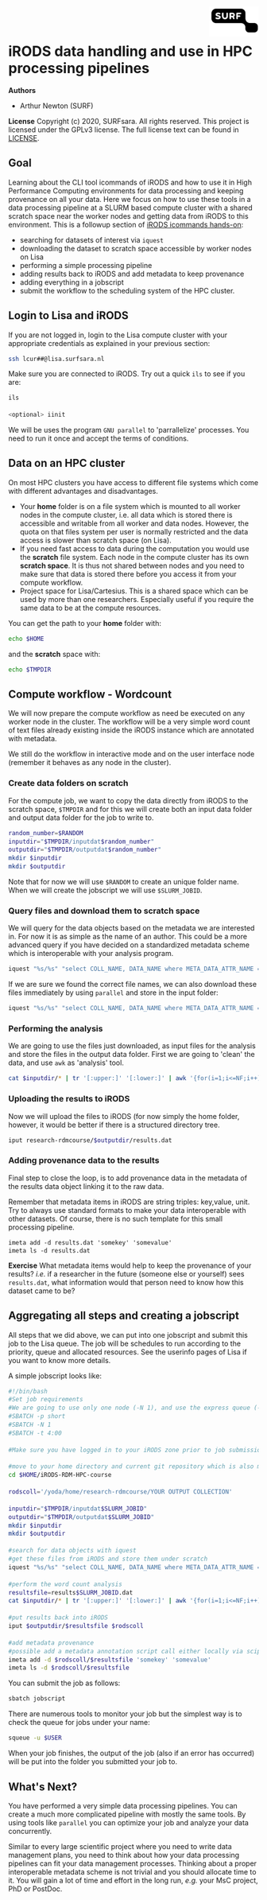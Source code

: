 <img align="right" src="images/surf.jpg" width="100px">
<br><br>


# iRODS data handling and use in HPC processing pipelines

**Authors**
- Arthur Newton (SURF)

**License**
Copyright (c) 2020, SURFsara. All rights reserved.
This project is licensed under the GPLv3 license.
The full license text can be found in [LICENSE](LICENSE).


## Goal

Learning about the CLI tool icommands of iRODS and how to use it in High Performance Computing environments for data processing and keeping provenance on all your data. 
Here we focus on how to use these tools in a data processing pipeline at a SLURM based compute cluster with a shared scratch space near the worker nodes and getting data from iRODS to this environment. 
This is a followup section of [iRODS icommands hands-on](2-iRODS-icommands.md):

- searching for datasets of interest via `iquest`
- downloading the dataset to scratch space accessible by worker nodes on Lisa
- performing a simple processing pipeline
- adding results back to iRODS and add metadata to keep provenance
- adding everything in a jobscript
- submit the workflow to the scheduling system of the HPC cluster.


## Login to Lisa and iRODS

If you are not logged in, login to the Lisa compute cluster with your appropriate credentials as explained in your previous section:

```sh
ssh lcur##@lisa.surfsara.nl
```

Make sure you are connected to iRODS.
Try out a quick `ils` to see if you are:

```sh
ils

<optional> iinit
```

We will be uses the program `GNU parallel` to 'parrallelize' processes. 
You need to run it once and accept the terms of conditions.


## Data on an HPC cluster

On most HPC clusters you have access to different file systems which come with different advantages and disadvantages. 

- Your **home** folder is on a file system which is mounted to all worker nodes in the compute cluster, i.e. all data which is stored there is accessible and writable from all worker and data nodes.
However, the quota on that files system per user is normally restricted and the data access is slower than scratch space (on Lisa).
- If you need fast access to data during the computation you would use the **scratch** file system.
Each node in the compute cluster has its own **scratch space**.
It is thus not shared between nodes and you need to make sure that data is stored there before you access it from your compute workflow.
- Project space for Lisa/Cartesius.
This is a shared space which can be used by more than one researchers.
Especially useful if you require the same data to be at the compute resources.

You can get the path to your **home** folder with:

```sh
echo $HOME
```

and the **scratch** space with:

```sh
echo $TMPDIR
```


## Compute workflow - Wordcount

We will now prepare the compute workflow as need be executed on any worker node in the cluster.
The workflow will be a very simple word count of text files already existing inside the iRODS instance which are annotated with metadata.

We still do the workflow in interactive mode and on the user interface node (remember it behaves as any node in the cluster).


### Create data folders on **scratch**

For the compute job, we want to copy the data directly from iRODS to the scratch space, `$TMPDIR` and for this we will create both an input data folder and output data folder for the job to write to.

```sh
random_number=$RANDOM
inputdir="$TMPDIR/inputdat$random_number"
outputdir="$TMPDIR/outputdat$random_number"
mkdir $inputdir
mkdir $outputdir
```

Note that for now we will use `$RANDOM` to create an unique folder name. When we will create the jobscript we will use `$SLURM_JOBID`.


### Query files and download them to scratch space

We will query for the data objects based on the metadata we are interested in.
For now it is as simple as the name of an author.
This could be a more advanced query if you have decided on a standardized metadata scheme which is interoperable with your analysis program.

```sh
iquest "%s/%s" "select COLL_NAME, DATA_NAME where META_DATA_ATTR_NAME = 'author' and META_DATA_ATTR_VALUE = 'Lewis Carroll'"
```

If we are sure we found the correct file names, we can also download these files immediately by using `parallel` and store in the input folder:

```sh
iquest "%s/%s" "select COLL_NAME, DATA_NAME where META_DATA_ATTR_NAME = 'author' and META_DATA_ATTR_VALUE = 'Lewis Carroll'" | parallel iget {} $inputdir
```


### Performing the analysis

We are going to use the files just downloaded, as input files for the analysis and store the files in the output data folder.
First we are going to 'clean' the data, and use `awk` as 'analysis' tool.

```sh
cat $inputdir/* | tr '[:upper:]' '[:lower:]' | awk '{for(i=1;i<=NF;i++) count[$i]++} END {for(j in count) print j, count[j]}' > $outputdir/results.dat
```


### Uploading the results to iRODS

Now we will upload the files to iRODS (for now simply the home folder, however, it would be better if there is a structured directory tree.

```sh
iput research-rdmcourse/$outputdir/results.dat
```


### Adding provenance data to the results

Final step to close the loop, is to add provenance data in the metadata of the results data object linking it to the raw data.

Remember that metadata items in iRODS are string triples: key,value, unit.
Try to always use standard formats to make your data interoperable with other datasets.
Of course, there is no such template for this small processing pipeline. 
 
```
imeta add -d results.dat 'somekey' 'somevalue'
imeta ls -d results.dat
```

**Exercise**
What metadata items would help to keep the provenance of your results? *i.e.* if a researcher in the future (someone else or yourself) sees `results.dat`, what information would that person need to know how this dataset came to be?


## Aggregating all steps and creating a jobscript

All steps that we did above, we can put into one jobscript and submit this job to the Lisa queue.
The job will be schedules to run according to the priority, queue and allocated resources.
See the userinfo pages of Lisa if you want to know more details.

A simple jobscript looks like:

```sh
#!/bin/bash
#Set job requirements
#We are going to use only one node (-N 1), and use the express queue (-p short). And we set the time to 4 minutes (-t 4:00)
#SBATCH -p short
#SBATCH -N 1
#SBATCH -t 4:00

#Make sure you have logged in to your iRODS zone prior to job submission. iRODS creates a irodsA file which is subsequently used by the worker nodes.

#move to your home directory and current git repository which is also mounted on your scratch space and might hold the processing script
cd $HOME/iRODS-RDM-HPC-course

rodscoll='/yoda/home/research-rdmcourse/YOUR OUTPUT COLLECTION'

inputdir="$TMPDIR/inputdat$SLURM_JOBID"
outputdir="$TMPDIR/outputdat$SLURM_JOBID"
mkdir $inputdir
mkdir $outputdir

#search for data objects with iquest
#get these files from iRODS and store them under scratch
iquest "%s/%s" "select COLL_NAME, DATA_NAME where META_DATA_ATTR_NAME = 'author' and META_DATA_ATTR_VALUE = 'Lewis Carroll'" | parallel iget {} $inputdir

#perform the word count analysis
resultsfile=results$SLURM_JOBID.dat
cat $inputdir/* | tr '[:upper:]' '[:lower:]' | awk '{for(i=1;i<=NF;i++) count[$i]++} END {for(j in count) print j, count[j]}' > $outputdir/$resultsfile

#put results back into iRODS
iput $outputdir/$resultsfile $rodscoll

#add metadata provenance
#possible add a metadata annotation script call either locally via scipt file, rule file or server side via installed rules, where last is preferred but also difficult to implement.
imeta add -d $rodscoll/$resultsfile 'somekey' 'somevalue'
imeta ls -d $rodscoll/$resultsfile
```

You can submit the job as follows:

```sh
sbatch jobscript
```

There are numerous tools to monitor your job but the simplest way is to check the queue for jobs under your name:

```sh
squeue -u $USER
```

When your job finishes, the output of the job (also if an error has occurred) will be put into the folder you submitted your job to. 


## What's Next?

You have performed a very simple data processing pipelines.
You can create a much more complicated pipeline with mostly the same tools.
By using tools like `parallel` you can optimize your job and analyze your data concurrently. 

Similar to every large scientific project where you need to write data management plans, you need to think about how your data processing pipelines can fit your data management processes.
Thinking about a proper interoperable metadata scheme is not trivial and you should allocate time to it.
You will gain a lot of time and effort in the long run, *e.g.* your MsC project, PhD or PostDoc. 



